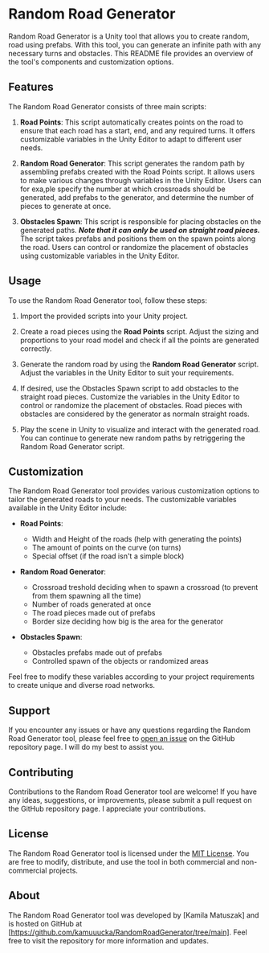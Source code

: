 # Random Road Generator

Random Road Generator is a Unity tool that allows you to create random, road using prefabs. With this tool, you can generate an infinite path with any necessary turns and obstacles. This README file provides an overview of the tool's components and customization options.

## Features

The Random Road Generator consists of three main scripts:

1. **Road Points**: This script automatically creates points on the road to ensure that each road has a start, end, and any required turns. It offers customizable variables in the Unity Editor to adapt to different user needs.

2. **Random Road Generator**: This script generates the random path by assembling prefabs created with the Road Points script. It allows users to make various changes through variables in the Unity Editor. Users can for exa,ple specify the number at which crossroads should be generated, add prefabs to the generator, and determine the number of pieces to generate at once.

3. **Obstacles Spawn**: This script is responsible for placing obstacles on the generated paths. ___Note that it can only be used on straight road pieces.___ The script takes prefabs and positions them on the spawn points along the road. Users can control or randomize the placement of obstacles using customizable variables in the Unity Editor.

## Usage

To use the Random Road Generator tool, follow these steps:

1. Import the provided scripts into your Unity project.

2. Create a road pieces using the **Road Points** script. Adjust the sizing and proportions to your road model and check if all the points are generated correctly.

3. Generate the random road by using the **Random Road Generator** script. Adjust the variables in the Unity Editor to suit your requirements.

4. If desired, use the Obstacles Spawn script to add obstacles to the straight road pieces. Customize the variables in the Unity Editor to control or randomize the placement of obstacles. Road pieces with obstacles are considered by the generator as normaln straight roads.

5. Play the scene in Unity to visualize and interact with the generated road. You can continue to generate new random paths by retriggering the Random Road Generator script.

## Customization

The Random Road Generator tool provides various customization options to tailor the generated roads to your needs. The customizable variables available in the Unity Editor include:

- **Road Points**:
  - Width and Height of the roads (help with generating the points)
  - The amount of points on the curve (on turns)
  - Special offset (if the road isn't a simple block)

- **Random Road Generator**:
  - Crossroad treshold deciding when to spawn a crossroad (to prevent from them spawning all the time)
  - Number of roads generated at once
  - The road pieces made out of prefabs
  - Border size deciding how big is the area for the generator

- **Obstacles Spawn**:
  - Obstacles prefabs made out of prefabs
  - Controlled spawn of the objects or randomized areas

Feel free to modify these variables according to your project requirements to create unique and diverse road networks.

## Support

If you encounter any issues or have any questions regarding the Random Road Generator tool, please feel free to [open an issue](https://github.com/kamuuucka/RandomRoadGenerator/issues) on the GitHub repository page. I will do my best to assist you.

## Contributing

Contributions to the Random Road Generator tool are welcome! If you have any ideas, suggestions, or improvements, please submit a pull request on the GitHub repository page. I appreciate your contributions.

## License

The Random Road Generator tool is licensed under the [MIT License](https://opensource.org/licenses/MIT). You are free to modify, distribute, and use the tool in both commercial and non-commercial projects.

## About

The Random Road Generator tool was developed by [Kamila Matuszak] and is hosted on GitHub at [https://github.com/kamuuucka/RandomRoadGenerator/tree/main]. Feel free to visit the repository for more information and updates.

